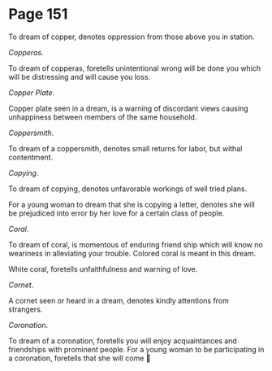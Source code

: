 # Page 151
To dream of copper, denotes oppression from those above you in station.


_Copperas_.


To dream of copperas, foretells unintentional wrong will be done
you which will be distressing and will cause you loss.


_Copper Plate_.


Copper plate seen in a dream, is a warning of discordant views
causing unhappiness between members of the same household.


_Coppersmith_.


To dream of a coppersmith, denotes small returns for labor,
but withal contentment.


_Copying_.


To dream of copying, denotes unfavorable workings of well tried plans.


For a young woman to dream that she is copying a letter, denotes she
will be prejudiced into error by her love for a certain class of people.


_Coral_.


To dream of coral, is momentous of enduring friend ship
which will know no weariness in alleviating your trouble.
Colored coral is meant in this dream.


White coral, foretells unfaithfulness and warning of love.


_Cornet_.


A cornet seen or heard in a dream, denotes kindly attentions from strangers.


_Coronation_.


To dream of a coronation, foretells you will enjoy acquaintances
and friendships with prominent people. For a young woman to be
participating in a coronation, foretells that she will come
